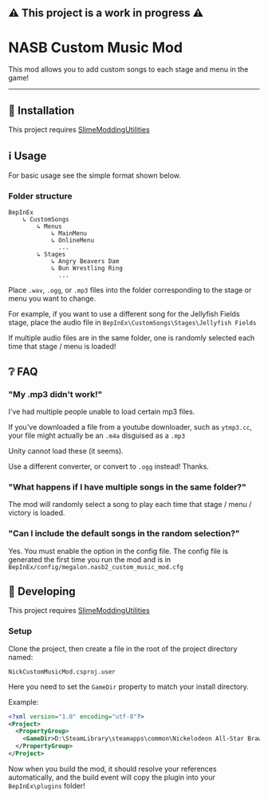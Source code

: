 ## ⚠️ This project is a work in progress ⚠️

# NASB Custom Music Mod

This mod allows you to add custom songs to each stage and menu in the game!
_____

## 🚀 Installation

This project requires [SlimeModdingUtilities](https://github.com/DeadlyKitten/SlimeModdingUtilities)

## ℹ Usage

For basic usage see the simple format shown below.

### Folder structure
```
BepInEx
    ↳ CustomSongs
        ↳ Menus
            ↳ MainMenu
            ↳ OnlineMenu
              ...
        ↳ Stages
            ↳ Angry Beavers Dam
            ↳ Bun Wrestling Ring
              ...
```

Place `.wav`, `.ogg`, or `.mp3` files into the folder corresponding to the stage or menu you want to change.

For example, if you want to use a different song for the Jellyfish Fields stage, place the audio file in `BepInEx\CustomSongs\Stages\Jellyfish Fields`

If multiple audio files are in the same folder, one is randomly selected each time that stage / menu is loaded!

## ❔ FAQ

### "My .mp3 didn't work!"
I've had multiple people unable to load certain mp3 files.

If you've downloaded a file from a youtube downloader, such as `ytmp3.cc`, your file might actually be an `.m4a` disguised as a `.mp3`

Unity cannot load these (it seems).

Use a different converter, or convert to `.ogg` instead! Thanks.

### "What happens if I have multiple songs in the same folder?"

The mod will randomly select a song to play each time that stage / menu / victory is loaded.

### "Can I include the default songs in the random selection?"

Yes. You must enable the option in the config file. The config file is generated the first time you run the mod and is in `BepInEx/config/megalon.nasb2_custom_music_mod.cfg`

## 🔧 Developing

This project requires [SlimeModdingUtilities](https://github.com/DeadlyKitten/SlimeModdingUtilities)

### Setup

Clone the project, then create a file in the root of the project directory named:

`NickCustomMusicMod.csproj.user`

Here you need to set the `GameDir` property to match your install directory.

Example:
```xml
<?xml version="1.0" encoding="utf-8"?>
<Project>
  <PropertyGroup>
    <GameDir>D:\SteamLibrary\steamapps\common\Nickelodeon All-Star Brawl</GameDir>
  </PropertyGroup>
</Project>
```

Now when you build the mod, it should resolve your references automatically, and the build event will copy the plugin into your `BepInEx\plugins` folder!
